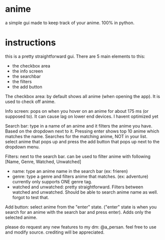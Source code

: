 # anime
a simple gui made to keep track of your anime. 100% in python.

# instructions
this is a pretty straightforward gui. There are 5 main elements to this:
- the checkbox area
- the info screen
- the searchbar
- the filters
- the add button

The checkbox area: by default shows all anime (when opening the app). It is used to check off anime.

Info screen: pops on when you hover on an anime for about 175 ms (or supposed to). It can cause lag on lower end devices. I havent optimized yet

Search bar: type in a name of an anime and it filters the anime you have. Based on the dropdown next to it. Pressing enter shows top 10 anime which matches the name. Searches for the matching anime, NOT in your list. select anime that pops up and press the add button that pops up next to the dropdown menu.

Filters: next to the search bar. can be used to filter anime with following [Name, Genre, Watched, Unwatched]
- name: type an anime name in the search bar (ex: frieren)
- genre: type a genre and filters anime that matches. (ex: adventure) currently only supports ONE genre tag.
- watched and unwatched: pretty straightforward. Filters between watched and unwatched. Should be able to search anime name as well. forgot to test that.

Add button: select anime from the "enter" state. ("enter" state is when you search for an anime with the search bar and press enter). Adds only the selected anime.

please do request any new features to my dm: @a_persan. 
feel free to use and modify source.
crediting will be appreciated.
